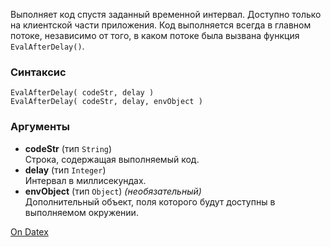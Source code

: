Выполняет код спустя заданный временной интервал. Доступно только на клиентской части приложения. Код выполняется всегда в главном потоке, независимо от того, в каком потоке была вызвана функция `EvalAfterDelay()`.

### Синтаксис
```
EvalAfterDelay( codeStr, delay )
EvalAfterDelay( codeStr, delay, envObject )
```

### Аргументы
- **codeStr** (тип `String`)  
    Строка, содержащая выполняемый код.
- **delay** (тип `Integer`)  
    Интервал в миллисекундах.
- **envObject** (тип `Object`) _(необязательный)_  
    Дополнительный объект, поля которого будут доступны в выполняемом окружении.

[On Datex](http://docs.datex.ru/article.htm?id=7172076235998782900)